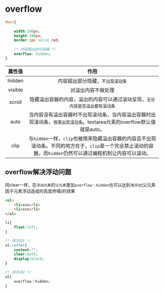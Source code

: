 # overflow

```css
#box{
    
    width:100px;   
    height:100px;
    border:1px solid red;
    
    /* 内容超出部分隐藏 */
    overflow: hidden;
}
```

| 属性值  |                             作用                             |
| :-----: | :----------------------------------------------------------: |
| hidden  |               内容超出部分隐藏，`不出现滚动条`               |
| visible |                      对溢出内容不做处理                      |
| scroll  | 隐藏溢出容器的内容，溢出的内容可以通过滚动呈现，`无论内容是否溢出都有滚动条` |
|  auto   | 当内容没有溢出容器时不出现滚动条，当内容溢出容器时出现滚动条，`按需出现滚动条`。textarea元素的overflow默认值就是auto。 |
|  clip   | 与`hidden`一样，`clip`也被用来隐藏溢出容器的内容且不出现滚动条。不同的地方在于，`clip`是一个完全禁止滚动的容器，而`hidden`仍然可以通过编程机制让内容可以滚动。 |

## overflow解决浮动问题

同clear一样，在`浮动元素`的`父元素`里加`overflow：hidden`也可以达到`清浮动`(父元素因子元素浮动造成的高度坍塌)的效果

```html
<ul>
    <li>xxx</li>
    <li>xxx</li>
</ul>
```



```css
li{
    float:left;
}

/* 清浮动1 */
ul::after{
    content:"";
    clear:both;
    display:block;
}

/* 清浮动2 */
ul{
    overflow：hidden;
}
```

